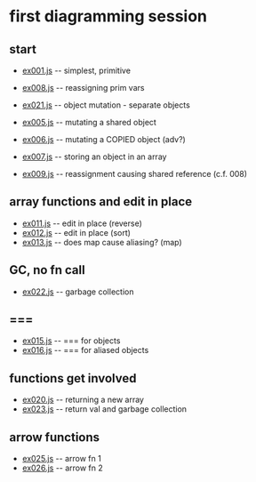 # first diagramming session

## start

-   [ex001.js](src/ex001.js) -- simplest, primitive
-   [ex008.js](src/ex008.js) -- reassigning prim vars

-   [ex021.js](src/ex021.js) -- object mutation - separate objects
-   [ex005.js](src/ex005.js) -- mutating a shared object
-   [ex006.js](src/ex006.js) -- mutating a COPIED object (adv?)
-   [ex007.js](src/ex007.js) -- storing an object in an array

-   [ex009.js](src/ex009.js) -- reassignment causing shared reference (c.f. 008)

## array functions and edit in place

-   [ex011.js](src/ex011.js) -- edit in place (reverse)
-   [ex012.js](src/ex012.js) -- edit in place (sort)
-   [ex013.js](src/ex013.js) -- does map cause aliasing? (map)

## GC, no fn call

-   [ex022.js](src/ex022.js) -- garbage collection

## ===

-   [ex015.js](src/ex015.js) -- === for objects
-   [ex016.js](src/ex016.js) -- === for aliased objects

## functions get involved

-   [ex020.js](src/ex020.js) -- returning a new array
-   [ex023.js](src/ex023.js) -- return val and garbage collection

## arrow functions

-   [ex025.js](src/ex025.js) -- arrow fn 1
-   [ex026.js](src/ex026.js) -- arrow fn 2
